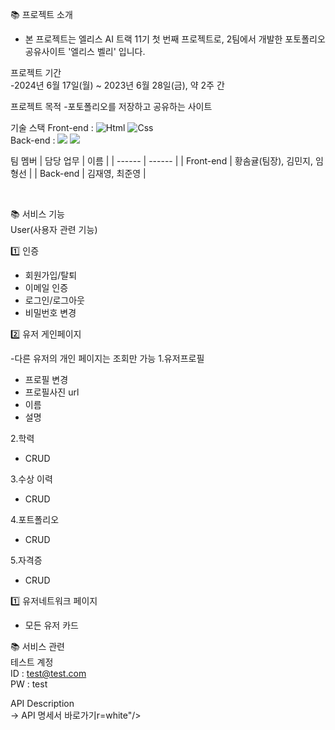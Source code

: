 📚 프로젝트 소개  
   - 본 프로젝트는 엘리스 AI 트랙 11기 첫 번째 프로젝트로, 2팀에서 개발한 포토폴리오 공유사이트 '엘리스 벨리' 입니다.    
  
  
프로젝트 기간  
  -2024년 6월 17일(월) ~ 2023년 6월 28일(금), 약 2주 간  
  
  
프로젝트 목적
  -포토폴리오를 저장하고 공유하는 사이트  
  
  
기술 스택
Front-end : <img alt="Html" src ="https://img.shields.io/badge/HTML5-E34F26.svg?&style=for-the-badge&logo=HTML5&logoColor=white"/> <img alt="Css" src ="https://img.shields.io/badge/CSS3-1572B6.svg?&style=for-the-badge&logo=CSS3&logoColor=white"/>  
Back-end  : <img src="https://img.shields.io/badge/node.js-339933?style=for-the-badge&logo=Node.js&logoColor=white"> <img src="https://img.shields.io/badge/mongoDB-47A248?style=for-the-badge&logo=MongoDB&logoColor=white">  

  
팀 멤버
| 담당 업무 | 이름 |
| ------ | ------ |
| Front-end | 황솜귤(팀장), 김민지, 임형선 |
| Back-end | 김재영, 최준영 |
  
<br/>
  
📚 서비스 기능  
User(사용자 관련 기능)  
  
1️⃣ 인증

- 회원가입/탈퇴
- 이메일 인증
- 로그인/로그아웃
- 비밀번호 변경

2️⃣ 유저 게인페이지
 
-다른 유저의 개인 페이지는 조회만 가능
1.유저프로필  
- 프로필 변경
- 프로필사진 url
- 이름
- 설명

2.학력
- CRUD
  
3.수상 이력
- CRUD
  
4.포트폴리오
- CRUD
  
5.자격증
- CRUD
  
1️⃣ 유저네트워크 페이지
- 모든 유저 카드
  
📚 서비스 관련  
테스트 계정  
ID : test@test.com  
PW : test  

API Description  
→ API 명세서 바로가기r=white"/>  
<a href="https://docs.google.com/spreadsheets/d/1zf1ba67KJeYdKVzmxcpR9E7Rf_9xZpqaGcunBZAFwtM/edit?gid=0#gid=0">   
  
</div>
